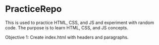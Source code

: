 # PracticeRepo
This is used to practice HTML, CSS, and JS and experiment with random code. The purpose is to learn HTML, CSS, and JS concepts.

Objective 1:
Create index.html with headers and paragraphs.